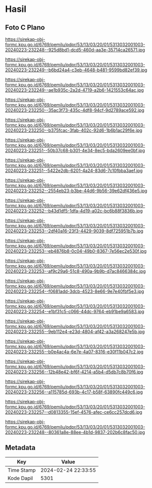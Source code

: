 # Hasil

## Foto C Plano

https://sirekap-obj-formc.kpu.go.id/6769/pemilu/pdpr/53/13/03/20/01/5313032001003-20240223-232248--925d8bd1-dcd5-460d-aa3e-35714ca26571.jpg

https://sirekap-obj-formc.kpu.go.id/6769/pemilu/pdpr/53/13/03/20/01/5313032001003-20240223-232249--b6bd24a4-c3eb-4648-b481-9599bd82ef39.jpg

https://sirekap-obj-formc.kpu.go.id/6769/pemilu/pdpr/53/13/03/20/01/5313032001003-20240223-232249--ae1b935c-2a2d-4719-a2b6-1421553c64ac.jpg

https://sirekap-obj-formc.kpu.go.id/6769/pemilu/pdpr/53/13/03/20/01/5313032001003-20240223-232250--35ac3f73-435c-4df8-94cf-9d2789ace592.jpg

https://sirekap-obj-formc.kpu.go.id/6769/pemilu/pdpr/53/13/03/20/01/5313032001003-20240223-232250--b375fcac-3fab-402c-92d6-1b6b1ac29f6e.jpg

https://sirekap-obj-formc.kpu.go.id/6769/pemilu/pdpr/53/13/03/20/01/5313032001003-20240223-232251--50b37c68-b301-4e34-8ec5-bda2609ee0bf.jpg

https://sirekap-obj-formc.kpu.go.id/6769/pemilu/pdpr/53/13/03/20/01/5313032001003-20240223-232251--5422e2db-6201-4a24-83d6-7c10fbba3aef.jpg

https://sirekap-obj-formc.kpu.go.id/6769/pemilu/pdpr/53/13/03/20/01/5313032001003-20240223-232252--2554eb23-b3be-44d6-9b56-39e62df436e5.jpg

https://sirekap-obj-formc.kpu.go.id/6769/pemilu/pdpr/53/13/03/20/01/5313032001003-20240223-232252--b43d1df5-1dfa-4d19-a02c-bc6b88f3836b.jpg

https://sirekap-obj-formc.kpu.go.id/6769/pemilu/pdpr/53/13/03/20/01/5313032001003-20240223-232253--2df40a16-23f3-4429-9039-8df725951b7b.jpg

https://sirekap-obj-formc.kpu.go.id/6769/pemilu/pdpr/53/13/03/20/01/5313032001003-20240223-232253--eb4876b8-0c04-49b0-8367-7e56ec2e530f.jpg

https://sirekap-obj-formc.kpu.go.id/6769/pemilu/pdpr/53/13/03/20/01/5313032001003-20240223-232253--af9c29a6-51c8-490a-9b9b-d7ac8466384c.jpg

https://sirekap-obj-formc.kpu.go.id/6769/pemilu/pdpr/53/13/03/20/01/5313032001003-20240223-232254--f0681add-3dcb-4523-8e66-9e7e40fbf5e3.jpg

https://sirekap-obj-formc.kpu.go.id/6769/pemilu/pdpr/53/13/03/20/01/5313032001003-20240223-232254--e1bf31c5-c066-44dc-9764-eb91be9a6583.jpg

https://sirekap-obj-formc.kpu.go.id/6769/pemilu/pdpr/53/13/03/20/01/5313032001003-20240223-232255--9eb112e4-e23d-4804-af42-a3a268247e5b.jpg

https://sirekap-obj-formc.kpu.go.id/6769/pemilu/pdpr/53/13/03/20/01/5313032001003-20240223-232255--b0e4ac4a-6e7e-4a07-8316-e30f11b047c2.jpg

https://sirekap-obj-formc.kpu.go.id/6769/pemilu/pdpr/53/13/03/20/01/5313032001003-20240223-232256--12b48e42-bf6f-4214-a5b4-d5db7c8b70f6.jpg

https://sirekap-obj-formc.kpu.go.id/6769/pemilu/pdpr/53/13/03/20/01/5313032001003-20240223-232256--a115785d-693b-4c17-b58f-63890fc449c6.jpg

https://sirekap-obj-formc.kpu.go.id/6769/pemilu/pdpr/53/13/03/20/01/5313032001003-20240223-232257--d0813355-15ef-4576-afec-ce6cc257dcd6.jpg

https://sirekap-obj-formc.kpu.go.id/6769/pemilu/pdpr/53/13/03/20/01/5313032001003-20240223-232248--80361a8e-88ee-4b1d-9837-202b6c8fac50.jpg


## Metadata

| Key        | Value               |
| ---------- | ------------------- |
| Time Stamp | 2024-02-24 22:33:55 |
| Kode Dapil | 5301                |



